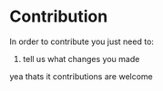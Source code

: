 # Contribution

In order to contribute you just need to:
1. tell us what changes you made 

yea thats it contributions are welcome